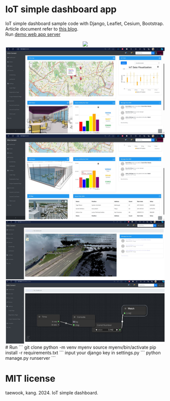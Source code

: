 # IoT simple dashboard app
IoT simple dashboard sample code with Django, Leaflet, Cesium, Bootstrap. Article document refer to [this blog](https://daddynkidsmakers.blogspot.com/2024/04/django.html).</br>
Run [demo web app server](https://port-0-iot-simple-dashboard-rccln2llw1pwt41.sel5.cloudtype.app/)
<center>
  <img src="https://github.com/mac999/IoT_simple_dashboard/blob/main/Animation.gif" width=500/>
</center>
<center>
  <img src="https://github.com/mac999/IoT_simple_dashboard/blob/main/screen2.JPG" width=500/>
  <img src="https://github.com/mac999/IoT_simple_dashboard/blob/main/screen3.JPG" width=500/>
</center>
<center>
  <img src="https://github.com/mac999/IoT_simple_dashboard/blob/main/screen4.JPG" width=500/>
  <img src="https://github.com/mac999/IoT_simple_dashboard/blob/main/screen5.JPG" width=500/>
</center>
# Run
```
git clone <this repository>
python -m venv myenv
source myenv/bin/activate  
pip install -r requirements.txt
```
input your django key in settings.py
```
python manage.py runserver
```

# MIT license
taewook, kang. 2024. IoT simple dashboard. 
